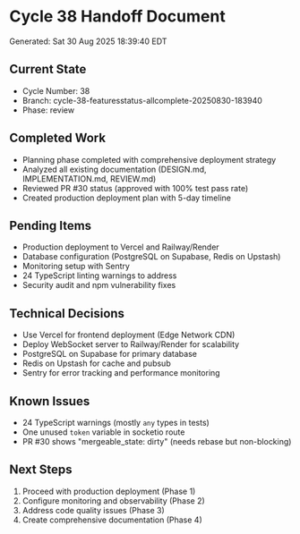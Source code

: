 # Cycle 38 Handoff Document

Generated: Sat 30 Aug 2025 18:39:40 EDT

## Current State
- Cycle Number: 38
- Branch: cycle-38-featuresstatus-allcomplete-20250830-183940
- Phase: review

## Completed Work
<!-- Updated by each agent as they complete their phase -->
- Planning phase completed with comprehensive deployment strategy
- Analyzed all existing documentation (DESIGN.md, IMPLEMENTATION.md, REVIEW.md)
- Reviewed PR #30 status (approved with 100% test pass rate)
- Created production deployment plan with 5-day timeline

## Pending Items
<!-- Items that need attention in the next phase or cycle -->
- Production deployment to Vercel and Railway/Render
- Database configuration (PostgreSQL on Supabase, Redis on Upstash)
- Monitoring setup with Sentry
- 24 TypeScript linting warnings to address
- Security audit and npm vulnerability fixes

## Technical Decisions
<!-- Important technical decisions made during this cycle -->
- Use Vercel for frontend deployment (Edge Network CDN)
- Deploy WebSocket server to Railway/Render for scalability
- PostgreSQL on Supabase for primary database
- Redis on Upstash for cache and pubsub
- Sentry for error tracking and performance monitoring

## Known Issues
<!-- Issues discovered but not yet resolved -->
- 24 TypeScript warnings (mostly `any` types in tests)
- One unused `token` variable in socketio route
- PR #30 shows "mergeable_state: dirty" (needs rebase but non-blocking)

## Next Steps
<!-- Clear action items for the next agent/cycle -->
1. Proceed with production deployment (Phase 1)
2. Configure monitoring and observability (Phase 2)
3. Address code quality issues (Phase 3)
4. Create comprehensive documentation (Phase 4)

